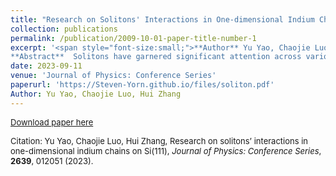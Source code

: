 ```yaml
---
title: "Research on Solitons' Interactions in One-dimensional Indium Chains on Si(111) Surfaces"
collection: publications
permalink: /publication/2009-10-01-paper-title-number-1
excerpt: '<span style="font-size:small;">**Author** Yu Yao, Chaojie Luo, Hui Zhang <br/>
**Abstract**  Solitons have garnered significant attention across various fields, yet a contentious debate persists regarding the precise structure of solitons on indium chains. Currently, multiple forms of solitons in one-dimensional atomic chains have been reported. STM provides an effective means to study the precise atomic structure of solitons, particularly their dynamics and interactions. However, limited research has been conducted on soliton interactions and soliton-chain interactions, despite their profound impact on relative soliton motions and the overall physical properties of the system. In this work, we characterized the structures of the soliton dimer and trimer, observed the displacements induced by the soliton entity, and statisticized the dynamic behaviors of soliton dimers over time evolution or temperature. To reveal the soliton mechanism, we further utilized STM to investigate the CDWs between two solitons when two monomers were encountered. Additionally, we achieved the manipulation of the monomer on the indium chain by the STM tip. Our work serves as an important approach to elucidate interactions in correlated electronic systems and advance the development of potential topological soliton computers.</span>'
date: 2023-09-11
venue: 'Journal of Physics: Conference Series'
paperurl: 'https://Steven-Yorn.github.io/files/soliton.pdf'
Author: Yu Yao, Chaojie Luo, Hui Zhang
---
```

<span style="font-size:small;">[Download paper here](https://Steven-Yorn.github.io/files/soliton.pdf)</span>

<span style="font-size:small;">Citation: Yu Yao, Chaojie Luo, Hui Zhang, Research on solitons’ interactions in one-dimensional indium chains on Si(111), *Journal of Physics: Conference Series*, **2639**, 012051 (2023).</span>

